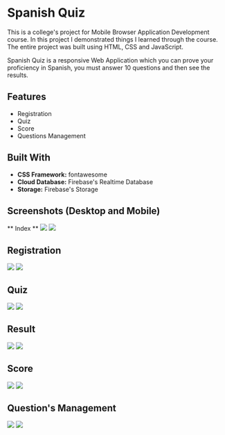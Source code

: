 # Spanish Quiz
This is a college's project for Mobile Browser Application Development course. In this project I demonstrated things I learned through the course. The entire project was built using HTML, CSS and JavaScript.

Spanish Quiz is a responsive Web Application which you can prove your proficiency in Spanish, you must answer 10 questions and then see the results.

## Features
* Registration
* Quiz
* Score
* Questions Management

## Built With
* **CSS Framework:** fontawesome
* **Cloud Database:** Firebase's Realtime Database
* **Storage:** Firebase's Storage

## Screenshots (Desktop and Mobile)

** Index **
![](/quiz-images/index.png)
![](/quiz-images/index-mobile.png)

## Registration
![](/quiz-images/registration.png)
![](/quiz-images/registration-m.png)

## Quiz
![](/quiz-images/quiz.png)
![](/quiz-images/quiz-m.png)

## Result
![](/quiz-images/quiz.png)
![](/quiz-images/quiz-m.png)

## Score
![](/quiz-images/score.png)
![](/quiz-images/score-m.png)

## Question's Management
![](/quiz-images/new-question.png)
![](/quiz-images/new-question-m.png)
